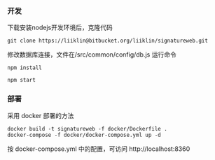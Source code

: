 
### 开发
下载安装nodejs开发环境后，克隆代码
```
git clone https://liiklin@bitbucket.org/liiklin/signatureweb.git
```

修改数据库连接，文件在/src/common/config/db.js
运行命令
```
npm install

npm start
```

### 部署

采用 docker 部署的方法
```
docker build -t signatureweb -f docker/Dockerfile .
docker-compose -f docker/docker-compose.yml up -d
```

按 docker-compose.yml 中的配置，可访问 http://localhost:8360